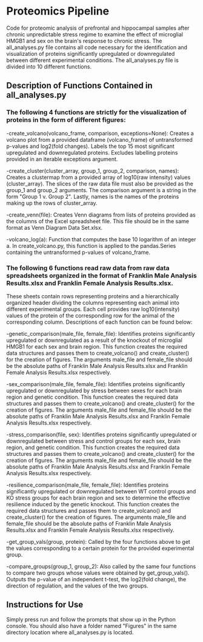 # Proteomics Pipeline
Code for proteomic analysis of prefrontal and hippocampal samples after chronic unpredictable stress regime to examine the effect of microglial HMGB1 and sex on the brain's response to chronic stress. The all_analyses.py file contains all code necessary for the identification and visualization of proteins significantly upregulated or downregulated between different experimental conditions. The all_analyses.py file is divided into 10 different functions.
## Description of Functions Contained in all_analyses.py
### The following 4 functions are strictly for the visualization of proteins in the form of different figures:

-create_volcano(volcano_frame, comparison, exceptions=None): Creates a volcano plot from a provided dataframe (volcano_frame) of untransformed p-values and log2(fold changes). Labels the top 15 most significant upregulated and downregulated proteins. Excludes labelling proteins provided in an iterable exceptions argument.

-create_cluster(cluster_array, group_1, group_2, comparison, names): Creates a clustermap from a provided array of log10(raw intensity) values (cluster_array). The slices of the raw data file must also be provided as the group_1 and group_2 arguments. The comparison argument is a string in the form "Group 1 v. Group 2". Lastly, names is the names of the proteins making up the rows of cluster_array.

-create_venn(file): Creates Venn diagrams from lists of proteins provided as the columns of the Excel spreadsheet file. This file should be in the same format as Venn Diagram Data Set.xlsx.

-volcano_log(a): Function that computes the base 10 logarithm of an integer a. In create_volcano.py, this function is applied to the pandas.Series containing the untransformed p-values of volcano_frame.

### The following 6 functions read raw data from raw data spreadsheets organized in the format of Franklin Male Analysis Results.xlsx and Franklin Female Analysis Results.xlsx. 
These sheets contain rows representing proteins and a hierarchically organized header dividing the columns representing each animal into different experimental groups. Each cell provides raw log10(intensity) values of the protein of the corresponding row for the animal of the corresponding column. Descriptions of each function can be found below:

-genetic_comparison(male_file, female_file): Identifies proteins significantly upregulated or downregulated as a result of the knockout of microglial HMGB1 for each sex and brain region. This function creates the required data structures and passes them to create_volcano() and create_cluster() for the creation of figures. The arguments male_file and female_file should be the absolute paths of Franklin Male Analysis Results.xlsx and Franklin Female Analysis Results.xlsx respectively.

-sex_comparison(male_file, female_file): Identifies proteins significantly upregulated or downregulated by stress between sexes for each brain region and genetic condition. This function creates the required data structures and passes them to create_volcano() and create_cluster() for the creation of figures. The arguments male_file and female_file should be the absolute paths of Franklin Male Analysis Results.xlsx and Franklin Female Analysis Results.xlsx respectively.

-stress_comparison(file, sex): Identifies proteins significantly upregulated or downregulated between stress and control groups for each sex, brain region, and genetic condition. This function creates the required data structures and passes them to create_volcano() and create_cluster() for the creation of figures. The arguments male_file and female_file should be the absolute paths of Franklin Male Analysis Results.xlsx and Franklin Female Analysis Results.xlsx respectively.

-resilience_comparison(male_file, female_file): Identifies proteins significantly upregulated or downregulated between WT control groups and KO stress groups for each brain region and sex to determine the effective resilience induced by the genetic knockout. This function creates the required data structures and passes them to create_volcano() and create_cluster() for the creation of figures. The arguments male_file and female_file should be the absolute paths of Franklin Male Analysis Results.xlsx and Franklin Female Analysis Results.xlsx respectively.

-get_group_vals(group, protein): Called by the four functions above to get the values corresponding to a certain protein for the provided experimental group.

-compare_groups(group_1, group_2): Also called by the same four functions to compare two groups whose values were obtained by get_group_vals(). Outputs the p-value of an independent t-test, the log2(fold change), the direction of regulation, and the values of the two groups.
## Instructions for Use
Simply press run and follow the prompts that show up in the Python console. You should also have a folder named "Figures" in the same directory location where all_analyses.py is located.
